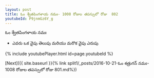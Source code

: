 ```yaml
---
layout: post
title: ఓం శ్వేతపింగళాయ నమః- 1008 రోజుల తపస్సులో రోజు  802
youtubeId: P9jnmGz6Y_g
---
```

 
 
 ఓం శ్వేతపింగళాయ నమః  
 
 -  ఎవరు ఒక వైపు తెలుపు మరియు మరొక వైపు ఎరుపు 
 
  
 
  
 
 
 
 
 
 


{% include youtubePlayer.html id=page.youtubeId %}
 
[Next]({{ site.baseurl }}{% link  split1/_posts/2016-10-21-ఓం శత్రుగన్ నమః- 1008 రోజుల తపస్సులో రోజు  801.md%})
 
